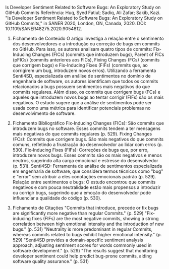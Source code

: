 Is Developer Sentiment Related to Software Bugs: An Exploratory Study on GitHub Commits
Referência:
Huq, Syed Fatiul; Sadiq, Ali Zafar; Sakib, Kazi. "Is Developer Sentiment Related to Software Bugs: An Exploratory Study on GitHub Commits," in SANER 2020, London, ON, Canada, 2020. DOI: 10.1109/SANER48275.2020.9054812.

1. Fichamento de Conteúdo
   O artigo investiga a relação entre o sentimento dos desenvolvedores e a introdução ou correção de bugs em commits no GitHub. Para isso, os autores analisam quatro tipos de commits: Fix-Inducing Changes (FICs) (commits que introduzem bugs), Parent of FICs (pFICs) (commits anteriores aos FICs), Fixing Changes (FCs) (commits que corrigem bugs) e Fix-Inducing Fixes (FIFs) (commits que, ao corrigirem um bug, introduzem novos erros). Utilizando a ferramenta Senti4SD, especializada em análise de sentimentos no domínio de engenharia de software, os autores identificam que todos os commits relacionados a bugs possuem sentimentos mais negativos do que commits regulares. Além disso, os commits que corrigem bugs (FCs) e aqueles que introduzem novos bugs ao tentar corrigir (FIFs) são os mais negativos. O estudo sugere que a análise de sentimentos pode ser usada como uma métrica para identificar potenciais problemas no desenvolvimento de software.

2. Fichamento Bibliográfico
   Fix-Inducing Changes (FICs): São commits que introduzem bugs no software. Esses commits tendem a ter mensagens mais negativas do que commits regulares (p. 529).
   Fixing Changes (FCs): Commits que corrigem bugs. São mais negativos do que commits comuns, refletindo a frustração do desenvolvedor ao lidar com erros (p. 530).
   Fix-Inducing Fixes (FIFs): Correções de bugs que, por erro, introduzem novos bugs. Esses commits são os mais negativos e menos neutros, sugerindo alta carga emocional e estresse do desenvolvedor (p. 531).
   Senti4SD: Ferramenta de análise de sentimentos especializada em engenharia de software, que considera termos técnicos como "bug" e "error" sem atribuir a eles conotações emocionais padrão (p. 529).
   Relação entre sentimentos e bugs: O estudo encontrou que commits negativos e com pouca neutralidade estão mais propensos a introduzir ou corrigir bugs, sugerindo que a emoção do desenvolvedor pode influenciar a qualidade do código (p. 530).
3. Fichamento de Citações
   "Commits that introduce, precede or fix bugs are significantly more negative than regular Commits." (p. 529)
   "Fix-inducing fixes (FIFs) are the most negative commits, showing a strong correlation between high emotional intensity and the introduction of new bugs." (p. 531)
   "Neutrality is more predominant in regular Commits, whereas commits related to bugs exhibit higher emotional intensity." (p. 529)
   "Senti4SD provides a domain-specific sentiment analysis approach, adjusting sentiment scores for words commonly used in software development." (p. 529)
   "The results suggest that monitoring developer sentiment could help predict bug-prone commits, aiding software quality assurance." (p. 531)

